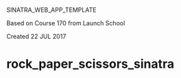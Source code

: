 SINATRA_WEB_APP_TEMPLATE

Based on Course 170 from Launch School

Created 22 JUL 2017
# rock_paper_scissors_sinatra
